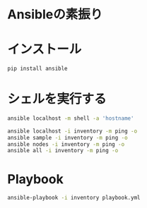 # Ansibleの素振り

# インストール
```bash
pip install ansible
```

# シェルを実行する

```bash
ansible localhost -m shell -a 'hostname'
```

```bash
ansible localhost -i inventory -m ping -o
ansible sample -i inventory -m ping -o
ansible nodes -i inventory -m ping -o
ansible all -i inventory -m ping -o
```

# Playbook

```bash
ansible-playbook -i inventory playbook.yml 
```